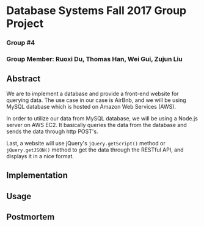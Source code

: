 # Database Systems Fall 2017 Group Project

### Group #4

### Group Member: Ruoxi Du, Thomas Han, Wei Gui, Zujun Liu

## Abstract

We are to implement a database and provide a front-end website for querying data. The use case in our case is AirBnb, and we will be using MySQL database which is hosted on Amazon Web Services (AWS).

In order to utilize our data from MySQL database, we will be using a Node.js server on AWS EC2. It basically queries the data from the database and sends the data through http POST's.

Last, a website will use jQuery's ```jQuery.getScript()``` method or ```jQuery.getJSON()``` method to get the data through the RESTful API, and displays it in a nice format.

## Implementation

## Usage

## Postmortem

